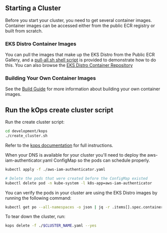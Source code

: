 ## Starting a Cluster

Before you start your cluster, you need to get several container images.
Container images can be accessed either from the public ECR registry or
built from scratch.

### EKS Distro Container Images

You can pull the images that make up the EKS Distro from the Public ECR Gallery,
and a [pull-all.sh shell
script](https://github.com/aws/eks-distro/blob/main/development/pull-all.sh) is
provided to demonstrate how to do this. You can also browse the [EKS Distro
Container Repository](https://gallery.ecr.aws/?searchTerm=eks-distro&verified=verified)

### Building Your Own Container Images
See the [Build Guide](build.md) for more information about building your own
container images.

## Run the kOps create cluster script

Run the create cluster script:
```bash
cd development/kops
./create_cluster.sh
```

Refer to the [kops documentation](https://kops.sigs.k8s.io/getting_started/aws/)
for full instructions.

When your DNS is available for your cluster you'll need to deploy the aws-iam-authenticator.yaml ConfigMap so the pods can schedule properly.
```bash
kubectl apply -f ./aws-iam-authenticator.yaml

# Delete the pods that were created before the ConfigMap existed
kubectl delete pod -n kube-system -l k8s-app=aws-iam-authenticator
```

You can verify the pods in your cluster are using the EKS Distro images by running
the following command:
```bash
kubectl get po --all-namespaces -o json | jq -r .items[].spec.containers[].image | sort -u
```

To tear down the cluster, run:
```bash
kops delete -f ./$CLUSTER_NAME.yaml --yes
```
